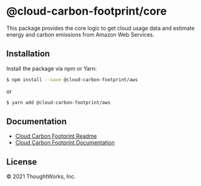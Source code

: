 # @cloud-carbon-footprint/core

This package provides the core logic to get cloud usage data and estimate energy and carbon emissions from Amazon Web Services.

## Installation

Install the package via npm or Yarn:

```sh
$ npm install --save @cloud-carbon-footprint/aws
```

or

```sh
$ yarn add @cloud-carbon-footprint/aws
```

## Documentation

- [Cloud Carbon Footprint Readme](https://github.com/cloud-carbon-footprint/cloud-carbon-footprint/blob/trunk/README.md)
- [Cloud Carbon Footprint Documentation](https://github.com/cloud-carbon-footprint/cloud-carbon-footprint/tree/trunk/microsite/docs/README.md)

## License

© 2021 ThoughtWorks, Inc.
